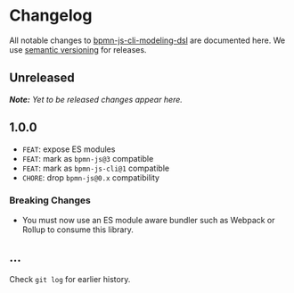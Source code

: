 # Changelog

All notable changes to [bpmn-js-cli-modeling-dsl](https://github.com/bpmn-io/bpmn-js-cli-modeling-dsl) are documented here. We use [semantic versioning](http://semver.org/) for releases.

## Unreleased

___Note:__ Yet to be released changes appear here._

## 1.0.0

* `FEAT`: expose ES modules
* `FEAT`: mark as `bpmn-js@3` compatible
* `FEAT`: mark as `bpmn-js-cli@1` compatible
* `CHORE`: drop `bpmn-js@0.x` compatibility

### Breaking Changes

* You must now use an ES module aware bundler such as Webpack or Rollup to consume this library.

## ...

Check `git log` for earlier history.
